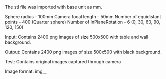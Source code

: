 The stl file was imported with base unit as mm.

Sphere radius - 100mm
Camera focal length - 50mm
Number of equidistant points - 400 (Quarter sphere)
Number of InPlaneRotation - 6 (0, 30, 60, 90, 120, 150)

Input:
Contains 2400 png images of size 500x500 with table and wall background.

Output:
Contains 2400 png images of size 500x500 with black background.

Test:
Contains original images captured through camera

Image format:
img_<Point no>_<Rotation no>